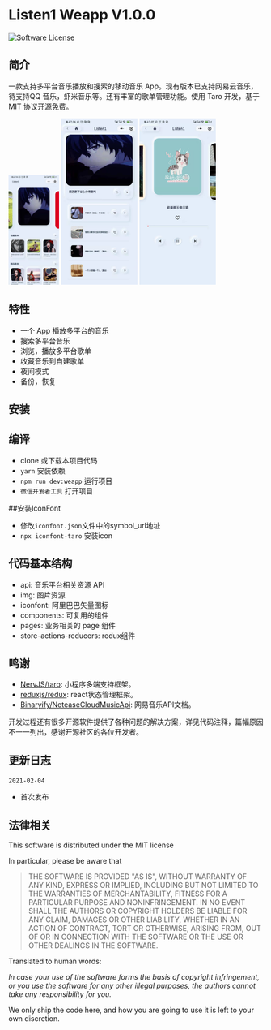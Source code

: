 # Listen1 Weapp V1.0.0

[![Software License](https://img.shields.io/badge/license-MIT-brightgreen.svg)](LICENSE)

## 简介

一款支持多平台音乐播放和搜索的移动音乐 App。现有版本已支持网易云音乐，待支持QQ 音乐，虾米音乐等。还有丰富的歌单管理功能。使用 Taro 开发，基于 MIT 协议开源免费。


<img src="https://github.com/82253452/listen1_weapp/blob/master/src/img/8902a75b8640200478c76c4df632e3d.jpg" width="100px">
<img src="https://github.com/82253452/listen1_weapp/blob/master/src/img/de88d052834d68a9f9721798c47567d.jpg" width="30%">
<img src="https://github.com/82253452/listen1_weapp/blob/master/src/img/e97376f4ae7eb3afd2b4825e6c77f17.jpg" width="30%">

## 特性

- 一个 App 播放多平台的音乐
- 搜索多平台音乐
- 浏览，播放多平台歌单
- 收藏音乐到自建歌单
- 夜间模式
- 备份，恢复

## 安装

## 编译

- clone 或下载本项目代码
- `yarn` 安装依赖
- `npm run dev:weapp` 运行项目
- `微信开发者工具` 打开项目


##安装IconFont

- 修改`iconfont.json`文件中的symbol_url地址
- `npx iconfont-taro` 安装icon

## 代码基本结构

- api: 音乐平台相关资源 API
- img: 图片资源
- iconfont: 阿里巴巴矢量图标
- components: 可复用的组件
- pages: 业务相关的 page 组件
- store-actions-reducers: redux组件

## 鸣谢

- [NervJS/taro](https://github.com/NervJS/taro): 小程序多端支持框架。
- [reduxjs/redux](https://github.com/reduxjs/redux): react状态管理框架。
- [Binaryify/NeteaseCloudMusicApi](https://github.com/Binaryify/NeteaseCloudMusicApi): 网易音乐API文档。

开发过程还有很多开源软件提供了各种问题的解决方案，详见代码注释，篇幅原因不一一列出，感谢开源社区的各位开发者。

## 更新日志


`2021-02-04`

- 首次发布

## 法律相关

This software is distributed under the MIT license

In particular, please be aware that

> THE SOFTWARE IS PROVIDED "AS IS", WITHOUT WARRANTY OF ANY KIND, EXPRESS OR
> IMPLIED, INCLUDING BUT NOT LIMITED TO THE WARRANTIES OF MERCHANTABILITY,
> FITNESS FOR A PARTICULAR PURPOSE AND NONINFRINGEMENT. IN NO EVENT SHALL THE
> AUTHORS OR COPYRIGHT HOLDERS BE LIABLE FOR ANY CLAIM, DAMAGES OR OTHER
> LIABILITY, WHETHER IN AN ACTION OF CONTRACT, TORT OR OTHERWISE, ARISING FROM,
> OUT OF OR IN CONNECTION WITH THE SOFTWARE OR THE USE OR OTHER DEALINGS IN THE
> SOFTWARE.

Translated to human words:

_In case your use of the software forms the basis of copyright infringement, or you use the software for any other illegal purposes, the authors cannot take any responsibility for you._

We only ship the code here, and how you are going to use it is left to your own discretion.
